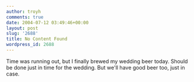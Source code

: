 ```yaml
---
author: troyh
comments: true
date: 2004-07-12 03:49:46+00:00
layout: post
slug: '2688'
title: No Content Found
wordpress_id: 2688
---
```


Time was running out, but I finally brewed my wedding beer today. Should be done just in time for the wedding. But we'll have good beer too, just in case.
